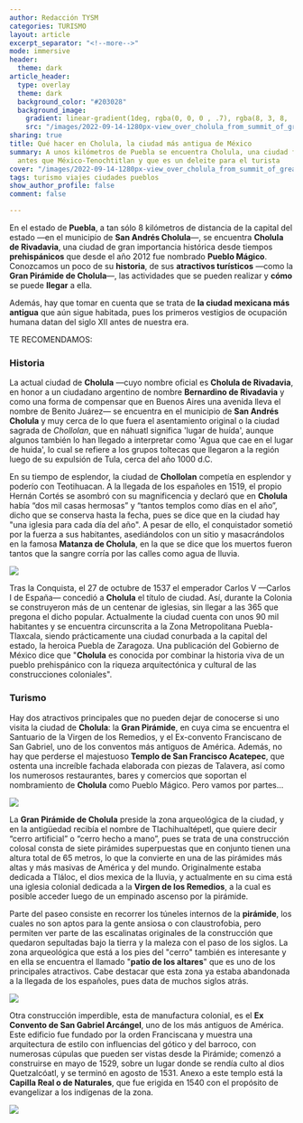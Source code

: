 ```yaml
---
author: Redacción TYSM
categories: TURISMO
layout: article
excerpt_separator: "<!--more-->"
mode: immersive
header:
  theme: dark
article_header:
  type: overlay
  theme: dark
  background_color: "#203028"
  background_image:
    gradient: linear-gradient(1deg, rgba(0, 0, 0 , .7), rgba(8, 3, 8, .9))
    src: "/images/2022-09-14-1280px-view_over_cholula_from_summit_of_great_pyramid_-_cholula_-_puebla_-_mexico_-14924947814.jpeg"
sharing: true
title: Qué hacer en Cholula, la ciudad más antigua de México
summary: A unos kilómetros de Puebla se encuentra Cholula, una ciudad fundada incluso
  antes que México-Tenochtitlan y que es un deleite para el turista
cover: "/images/2022-09-14-1280px-view_over_cholula_from_summit_of_great_pyramid_-_cholula_-_puebla_-_mexico_-14924947814.jpeg"
tags: turismo viajes ciudades pueblos
show_author_profile: false
comment: false

---
```

En el estado de **Puebla**, a tan sólo 8 kilómetros de distancia de la capital del estado —en el municipio de **San Andrés Cholula**—, se encuentra **Cholula de Rivadavia**, una ciudad de gran importancia histórica desde tiempos **prehispánicos** que desde el año 2012 fue nombrado **Pueblo Mágico**. Conozcamos un poco de su **historia**, de sus **atractivos turísticos** —como la **Gran Pirámide de Cholula**—, las actividades que se pueden realizar y **cómo** se puede **llegar** a ella.

Además, hay que tomar en cuenta que se trata de **la ciudad mexicana más antigua** que aún sigue habitada, pues los primeros vestigios de ocupación humana datan del siglo XII antes de nuestra era.

TE RECOMENDAMOS:

### Historia

La actual ciudad de **Cholula** —cuyo nombre oficial es **Cholula de Rivadavia**, en honor a un ciudadano argentino de nombre **Bernardino de Rivadavia** y como una forma de compensar que en Buenos Aires una avenida lleva el nombre de Benito Juárez—  se encuentra en el municipio de **San Andrés Cholula** y muy cerca de lo que fuera el asentamiento original o la ciudad sagrada de _Chollolan_, que en náhuatl significa 'lugar de huída', aunque algunos también lo han llegado a interpretar como 'Agua que cae en el lugar de huida', lo cual se refiere a los grupos toltecas que llegaron a la región luego de su expulsión de Tula, cerca del año 1000 d.C.

En su tiempo de esplendor, la ciudad de **Chollolan** competía en esplendor y poderío con Teotihuacan. A la llegada de los españoles en 1519, el propio Hernán Cortés se asombró con su magnificencia y declaró que en **Cholula** había “dos mil casas hermosas” y “tantos templos como días en el año”, dicho que se conserva hasta la fecha, pues se dice que en la ciudad hay "una iglesia para cada día del año". A pesar de ello, el conquistador sometió por la fuerza a sus habitantes, asediándolos con un sitio y masacrándolos en la famosa **Matanza de Cholula**, en la que se dice que los muertos fueron tantos que la sangre corría por las calles como agua de lluvia.

![](https://upload.wikimedia.org/wikipedia/commons/9/99/Matanza_de_Cholula_por_conquistadores_espa%C3%B1oles_Lienzo_de_Tlaxcala.jpg)

Tras la Conquista, el 27 de octubre de 1537 el emperador Carlos V —Carlos I de España— concedió a **Cholula** el título de ciudad. Así, durante la Colonia se construyeron más de un centenar de iglesias, sin llegar a las 365 que pregona el dicho popular. Actualmente la ciudad cuenta con unos 90 mil habitantes y se encuentra circunscrita a la Zona Metropolitana Puebla-Tlaxcala, siendo prácticamente una ciudad conurbada a la capital del estado, la heroica Puebla de Zaragoza. Una publicación del Gobierno de México dice que "**Cholula** es conocida por combinar la historia viva de un pueblo prehispánico con la riqueza arquitectónica y cultural de las construcciones coloniales".

### Turismo

Hay dos atractivos principales que no pueden dejar de conocerse si uno visita la ciudad de **Cholula**: la **Gran Pirámide**, en cuya cima se encuentra el Santuario de la Virgen de los Remedios, y el Ex-convento Franciscano de San Gabriel, uno de los conventos más antiguos de América. Además, no hay que perderse el majestuoso **Templo de San Francisco Acatepec**, que ostenta una increíble fachada elaborada con piezas de Talavera, así como los numerosos restaurantes, bares y comercios que soportan el nombramiento de **Cholula** como Pueblo Mágico. Pero vamos por partes…

![](https://upload.wikimedia.org/wikipedia/commons/thumb/a/a7/Gran_Pir%C3%A1mide_de_Cholula%2C_Puebla%2C_M%C3%A9xico%2C_2013-10-12%2C_DD_04.JPG/1024px-Gran_Pir%C3%A1mide_de_Cholula%2C_Puebla%2C_M%C3%A9xico%2C_2013-10-12%2C_DD_04.JPG)

La **Gran Pirámide de Cholula** preside la zona arqueológica de la ciudad, y en la antigüedad recibía el nombre de Tlachihualtépetl, que quiere decir “cerro artificial” o “cerro hecho a mano”, pues se trata de una construcción colosal consta de siete pirámides superpuestas que en conjunto tienen una altura total de 65 metros, lo que la convierte en una de las pirámides más altas y más masivas de América y del mundo. Originalmente estaba dedicada a Tláloc, el dios mexica de la lluvia, y actualmente en su cima está una iglesia colonial dedicada a la **Virgen de los Remedios**, a la cual es posible acceder luego de un empinado ascenso por la pirámide.

Parte del paseo consiste en recorrer los túneles internos de la **pirámide**, los cuales no son aptos para la gente ansiosa o con claustrofobia, pero permiten ver parte de las escalinatas originales de la construcción que quedaron sepultadas bajo la tierra y la maleza con el paso de los siglos. La zona arqueológica que está a los pies del "cerro" también es interesante y en ella se encuentra el llamado "**patio de los altares**" que es uno de los principales atractivos. Cabe destacar que esta zona ya estaba abandonada a la llegada de los españoles, pues data de muchos siglos atrás.

![](https://upload.wikimedia.org/wikipedia/commons/thumb/4/4a/Ex-Convento_de_San_Gabriel_-_Cholula_-_Mexico_%2825129760488%29.jpg/1024px-Ex-Convento_de_San_Gabriel_-_Cholula_-_Mexico_%2825129760488%29.jpg)

Otra construcción imperdible, esta de manufactura colonial, es el **Ex Convento de San Gabriel Arcángel**, uno de los más antiguos de América. Este edificio fue fundado por la orden Franciscana y muestra una arquitectura de estilo con influencias del gótico y del barroco, con numerosas cúpulas que pueden ser vistas desde la Pirámide; comenzó a construirse en mayo de 1529, sobre un lugar donde se rendía culto al dios Quetzalcóatl, y se terminó en agosto de 1531. Anexo a este templo está la **Capilla Real o de Naturales**, que fue erigida en 1540 con el propósito de evangelizar a los indígenas de la zona. 

![](https://upload.wikimedia.org/wikipedia/commons/thumb/3/33/2CenterfromNorthLeftCapillaReal.JPG/1024px-2CenterfromNorthLeftCapillaReal.JPG)